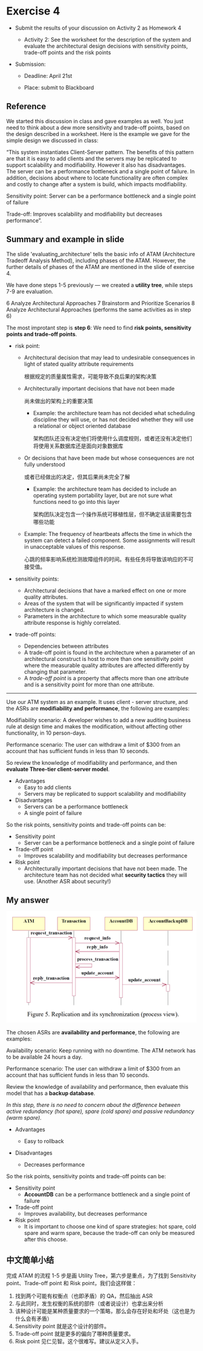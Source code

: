 # Exercise 4

- Submit the results of your discussion on Activity 2 as Homework 4
  - Activity 2: See the worksheet for the description of the system and evaluate the architectural design decisions with sensitivity points, trade-off points and the risk points

- Submission:

  - Deadline: April 21st

  - Place: submit to Blackboard

## Reference

We started this discussion in class and gave examples as well. You just need to think about a dew more sensitivity and trade-off points, based on the design described in a worksheet. Here is the example we gave for the simple design we discussed in class:

“This system instantiates Client-Server pattern. The benefits of this pattern are that it is easy to add clients and the servers may be replicated to support scalability and modifiability. However it also has disadvantages. The server can be a performance bottleneck and a single point of failure. In addition, decisions about where to locate functionality are often complex and costly to change after a system is build, which impacts modifiability.

Sensitivity point: Server can be a performance bottleneck and a single point of failure

Trade-off: Improves scalability and modifiability but decreases performance”.

## Summary and example in slide

The slide 'evaluating_architecture' tells the basic info of ATAM (Architecture Tradeoff Analysis Method), including phases of the ATAM. However, the further details of phases of the ATAM are mentioned in the slide of exercise 4.

We have done steps 1-5 previously — we created a **utility tree**, while steps 7-9 are evaluation.

6 Analyze Architectural Approaches
7 Brainstorm and Prioritize Scenarios
8 Analyze Architectural Approaches (performs the same activities as in step 6)

The most improtant step is **step 6**: We need to find **risk points, sensitivity points and trade-off points**.

- risk point:
  - Architectural decision that may lead to undesirable consequences in light of stated quality attribute requirements

    根据规定的质量属性需求，可能导致不良后果的架构决策

  - Architecturally important decisions that have not been made

    尚未做出的架构上的重要决策

    - Example: the architecture team has not decided what scheduling discipline they will use, or has not decided whether they will use a relational or object oriented database

      架构团队还没有决定他们将使用什么调度规则，或者还没有决定他们将使用关系数据库还是面向对象数据库

  - Or decisions that have been made but whose consequences are not fully understood

    或者已经做出的决定，但其后果尚未完全了解

    - Example: the architecture team has decided to include an operating system portability layer, but are not sure what functions need to go into this layer

      架构团队决定包含一个操作系统可移植性层，但不确定该层需要包含哪些功能

  - Example: The frequency of heartbeats affects the time in which the system can detect a failed component.  Some assignments will result in unacceptable values of this response.
  
    心跳的频率影响系统检测故障组件的时间。有些任务将导致该响应的不可接受值。
  
- sensitivity points:

  - Architectural decisions that have a marked effect on one or more quality attributes.
  - Areas of the system that will be significantly impacted if system architecture is changed.
  - Parameters in the architecture to which some measurable quality attribute response is highly correlated.

- trade-off points:
  - Dependencies between attributes
  - A trade-off point is found in the architecture when a parameter of an architectural construct is host to more than one sensitivity point where the measurable quality attributes are affected differently by changing that parameter.
  - A *trade-off point* is a property that affects more than one attribute and is a sensitivity point for more than one attribute.

---

Use our ATM system as an example. It uses client - server structure, and the ASRs are **modifiability and performance**, the following are examples:

Modifiability scenario: A developer wishes to add a new auditing business rule at design time and makes the modification, without affecting other functionality, in 10 person-days.

Performance scenario: The user can withdraw a limit of $300 from an account that has sufficient funds in less than 10 seconds.

So review the knowledge of modifiability and performance, and then **evaluate Three-tier client-server model**.

- Advantages
  - Easy to add clients
  - Servers may be replicated to support scalability and modifiability
- Disadvantages
  - Servers can be a performance bottleneck
  - A single point of failure

So the risk points, sensitivity points and trade-off points can be:

- Sensitivity point
  - Server can be a performance bottleneck and a single point of failure
- Trade-off point
  - Improves scalability and modifiability but decreases performance
- Risk point
  - Architecturally important decisions that have not been made. The architecture team has not decided what **security tactics** they will use. (Another ASR about security!)

## My answer

![Homework_4_materials_figure_5](../pic/Homework_4_materials_figure_5.png)

The chosen ASRs are **availability and performance**, the following are examples:

Availability scenario: Keep running with no downtime. The ATM network has to be available 24 hours a day.

Performance scenario: The user can withdraw a limit of $300 from an account that has sufficient funds in less than 10 seconds.

Review the knowledge of availability and performance, then evaluate this model that has a **backup database**.

*In this step, there is no need to concern about the difference between active redundancy (hot spare), spare (cold spare) and passive redundancy (warm spare).*

- Advantages
  - Easy to rollback

- Disadvantages
  - Decreases performance

So the risk points, sensitivity points and trade-off points can be:

- Sensitivity point
  - **AccountDB** can be a performance bottleneck and a single point of failure
- Trade-off point
  - Improves availability, but decreases performance
- Risk point
  - It is important to choose one kind of spare strategies: hot spare, cold spare and warm spare, because the trade-off can only be measured after this choose.

## 中文简单小结

完成 ATAM 的流程 1-5 步是画 Utility Tree，第六步是重点，为了找到 Sensitivity point、Trade-off point 和 Risk point，我们会这样做：

1. 找到两个可能有权衡点（也即矛盾）的 QA，然后抽出 ASR
2. 与此同时，发生权衡的系统的部件（或者说设计）也拿出来分析
3. 该种设计可能是某种质量要求的一个策略，那么会存在好处和坏处（这也是为什么会有矛盾）
4. Sensitivity point 就是这个设计的部件。
5. Trade-off point 就是更多的偏向了哪种质量要求。
6. Risk point 见仁见智。这个很难写。建议从定义入手。

